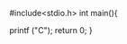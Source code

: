 


#include<stdio.h>
int main(){



   
 
       




































































   printf ("C");
   return 0;
}
